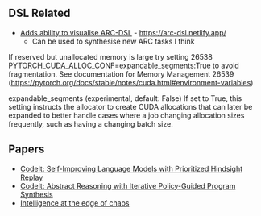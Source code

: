 ## DSL Related
- [Adds ability to visualise ARC-DSL](https://github.com/ArcTeamSpectral/arc-dsl) - https://arc-dsl.netlify.app/
    - Can be used to synthesise new ARC tasks I think

If reserved but unallocated memory is large try setting
26538 PYTORCH_CUDA_ALLOC_CONF=expandable_segments:True to avoid fragmentation.  See documentation for Memory Management
26539 (https://pytorch.org/docs/stable/notes/cuda.html#environment-variables)

expandable_segments (experimental, default: False) If set to True, this setting instructs the allocator to create CUDA allocations that can later be expanded to better handle cases where a job changing allocation sizes frequently, such as having a changing batch size. 

## Papers
- [CodeIt: Self-Improving Language Models with Prioritized Hindsight Replay](https://openreview.net/forum?id=ac1nup9auY) 
- [CodeIt: Abstract Reasoning with Iterative Policy-Guided Program Synthesis](https://openreview.net/forum?id=JlSyXwCEIQ)
- [Intelligence at the edge of chaos](https://arxiv.org/abs/2410.02536)